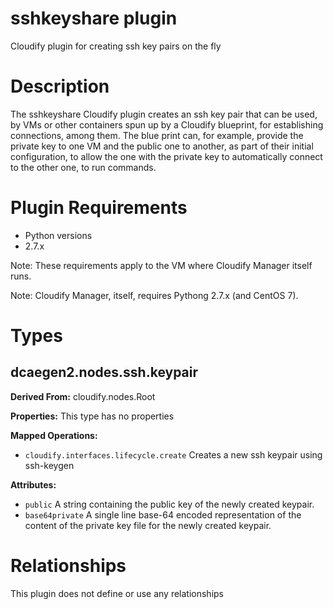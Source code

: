 <!--
============LICENSE_START=======================================================
org.onap.dcaegen2
================================================================================
Copyright (c) 2017 AT&T Intellectual Property. All rights reserved.
================================================================================
Licensed under the Apache License, Version 2.0 (the "License");
you may not use this file except in compliance with the License.
You may obtain a copy of the License at

     http://www.apache.org/licenses/LICENSE-2.0

Unless required by applicable law or agreed to in writing, software
distributed under the License is distributed on an "AS IS" BASIS,
WITHOUT WARRANTIES OR CONDITIONS OF ANY KIND, either express or implied.
See the License for the specific language governing permissions and
limitations under the License.
============LICENSE_END=========================================================
-->

# sshkeyshare plugin
Cloudify plugin for creating ssh key pairs on the fly
# Description
The sshkeyshare Cloudify plugin creates an ssh key pair that can be used,
by VMs or other containers spun up by a Cloudify blueprint, for establishing
connections, among them.  The blue print can, for example, provide the
private key to one VM and the public one to another, as part of their
initial configuration, to allow the one with the private key to
automatically connect to the other one, to run commands.
# Plugin Requirements
* Python versions
 * 2.7.x

Note: These requirements apply to the VM where Cloudify Manager itself runs.

Note: Cloudify Manager, itself, requires Pythong 2.7.x (and CentOS 7).

# Types
## dcaegen2.nodes.ssh.keypair
**Derived From:** cloudify.nodes.Root

**Properties:**
This type has no properties

**Mapped Operations:**
* `cloudify.interfaces.lifecycle.create` Creates a new ssh keypair
using ssh-keygen

**Attributes:**
* `public` A string containing the public key of the newly created
keypair.
* `base64private` A single line base-64 encoded representation of
the content of the private key file for the newly created keypair.

# Relationships
This plugin does not define or use any relationships
